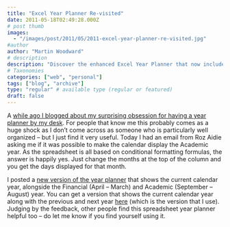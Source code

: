 ```yaml
---
title: "Excel Year Planner Re-visited"
date: 2011-05-18T02:49:28.000Z
# post thumb
images:
  - "/images/post/2011/05/2011-excel-year-planner-re-visited.jpg"
#author
author: "Martin Woodward"
# description
description: "Discover the enhanced Excel Year Planner that now includes Academic and Financial year options for better organisation at your desk."
# Taxonomies
categories: ["web", "personal"]
tags: ["blog", "archive"]
type: "regular" # available type (regular or featured)
draft: false
---
```

[](http://cid-c7a08ae2600d197a.office.live.com/view.aspx/Public/YearPlanner/CurrentYearPlanner.xlsx)A [while ago I blogged about my surprising obsession for having a year planner by my desk](http://www.woodwardweb.com/personal/excel_year_plan.html).  For people that know me this probably comes as a huge shock as I don’t come across as someone who is particularly well organized – but I just find it very useful.  Today I had an email from Roz Aidie asking me if it was possible to make the calendar display the Academic year.   As the spreadsheet is all based on conditional formatting formulas, the answer is happily yes.  Just change the months at the top of the column and you get the days displayed for that month.  

I posted a [new version of the year planner](http://cid-c7a08ae2600d197a.office.live.com/view.aspx/Public/YearPlanner/CurrentYearPlanner.xlsx) that shows the current calendar year, alongside the Financial (April – March) and Academic (September – August) year.  You can get a version that shows the current calendar year along with the previous and next year [here](http://cid-c7a08ae2600d197a.office.live.com/view.aspx/Public/YearPlanner/YearPlanner.xlsx) (which is the version that I use).  Judging by the feedback, other people find this spreadsheet year planner helpful too – do let me know if you find yourself using it.